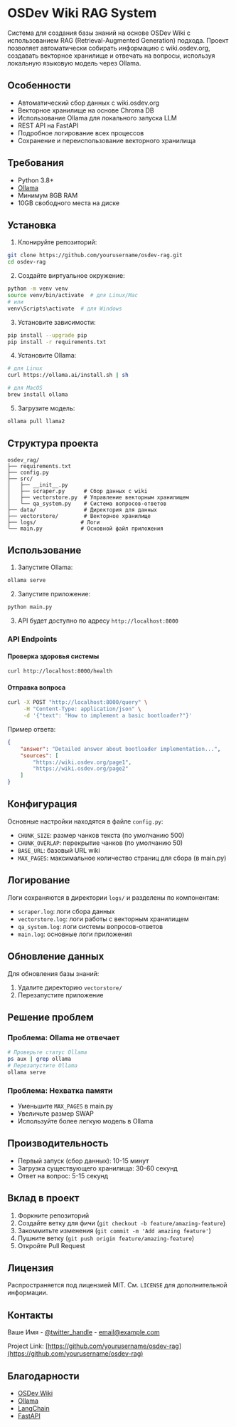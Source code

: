 # OSDev Wiki RAG System

Система для создания базы знаний на основе OSDev Wiki с использованием RAG (Retrieval-Augmented Generation) подхода. Проект позволяет автоматически собирать информацию с wiki.osdev.org, создавать векторное хранилище и отвечать на вопросы, используя локальную языковую модель через Ollama.

## Особенности

- Автоматический сбор данных с wiki.osdev.org
- Векторное хранилище на основе Chroma DB
- Использование Ollama для локального запуска LLM
- REST API на FastAPI
- Подробное логирование всех процессов
- Сохранение и переиспользование векторного хранилища

## Требования

- Python 3.8+
- [Ollama](https://ollama.ai/)
- Минимум 8GB RAM
- 10GB свободного места на диске

## Установка

1. Клонируйте репозиторий:
```bash
git clone https://github.com/yourusername/osdev-rag.git
cd osdev-rag
```

2. Создайте виртуальное окружение:
```bash
python -m venv venv
source venv/bin/activate  # для Linux/Mac
# или
venv\Scripts\activate  # для Windows
```

3. Установите зависимости:
```bash
pip install --upgrade pip
pip install -r requirements.txt
```

4. Установите Ollama:
```bash
# для Linux
curl https://ollama.ai/install.sh | sh

# для MacOS
brew install ollama
```

5. Загрузите модель:
```bash
ollama pull llama2
```

## Структура проекта

```
osdev_rag/
├── requirements.txt
├── config.py
├── src/
│   ├── __init__.py
│   ├── scraper.py      # Сбор данных с wiki
│   ├── vectorstore.py  # Управление векторным хранилищем
│   └── qa_system.py    # Система вопросов-ответов
├── data/               # Директория для данных
├── vectorstore/        # Векторное хранилище
├── logs/              # Логи
└── main.py            # Основной файл приложения
```

## Использование

1. Запустите Ollama:
```bash
ollama serve
```

2. Запустите приложение:
```bash
python main.py
```

3. API будет доступно по адресу `http://localhost:8000`

### API Endpoints

#### Проверка здоровья системы
```bash
curl http://localhost:8000/health
```

#### Отправка вопроса
```bash
curl -X POST "http://localhost:8000/query" \
     -H "Content-Type: application/json" \
     -d '{"text": "How to implement a basic bootloader?"}'
```

Пример ответа:
```json
{
    "answer": "Detailed answer about bootloader implementation...",
    "sources": [
        "https://wiki.osdev.org/page1",
        "https://wiki.osdev.org/page2"
    ]
}
```

## Конфигурация

Основные настройки находятся в файле `config.py`:

- `CHUNK_SIZE`: размер чанков текста (по умолчанию 500)
- `CHUNK_OVERLAP`: перекрытие чанков (по умолчанию 50)
- `BASE_URL`: базовый URL wiki
- `MAX_PAGES`: максимальное количество страниц для сбора (в main.py)

## Логирование

Логи сохраняются в директории `logs/` и разделены по компонентам:
- `scraper.log`: логи сбора данных
- `vectorstore.log`: логи работы с векторным хранилищем
- `qa_system.log`: логи системы вопросов-ответов
- `main.log`: основные логи приложения

## Обновление данных

Для обновления базы знаний:
1. Удалите директорию `vectorstore/`
2. Перезапустите приложение

## Решение проблем

### Проблема: Ollama не отвечает
```bash
# Проверьте статус Ollama
ps aux | grep ollama
# Перезапустите Ollama
ollama serve
```

### Проблема: Нехватка памяти
- Уменьшите `MAX_PAGES` в main.py
- Увеличьте размер SWAP
- Используйте более легкую модель в Ollama

## Производительность

- Первый запуск (сбор данных): 10-15 минут
- Загрузка существующего хранилища: 30-60 секунд
- Ответ на вопрос: 5-15 секунд

## Вклад в проект

1. Форкните репозиторий
2. Создайте ветку для фичи (`git checkout -b feature/amazing-feature`)
3. Закоммитьте изменения (`git commit -m 'Add amazing feature'`)
4. Пушните ветку (`git push origin feature/amazing-feature`)
5. Откройте Pull Request

## Лицензия

Распространяется под лицензией MIT. См. `LICENSE` для дополнительной информации.

## Контакты

Ваше Имя - [@twitter_handle](https://twitter.com/twitter_handle) - email@example.com

Project Link: [https://github.com/yourusername/osdev-rag](https://github.com/yourusername/osdev-rag)

## Благодарности

- [OSDev Wiki](https://wiki.osdev.org/)
- [Ollama](https://ollama.ai/)
- [LangChain](https://github.com/hwchase17/langchain)
- [FastAPI](https://fastapi.tiangolo.com/)
